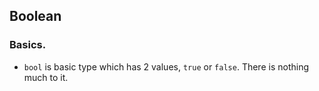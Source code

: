 ## Boolean
### Basics.

- `bool` is basic type which has 2 values, `true` or `false`. There is nothing much to it.